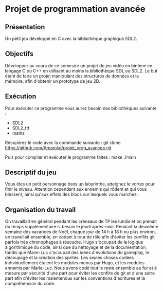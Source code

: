 # Projet de programmation avancée

## Présentation

Un petit jeu développé en C avec la bibliothèque graphique SDL2.

## Objectifs

Développer au cours de ce semestre un projet de jeu vidéo en binôme en langage C ou C++ en utilisant
au moins la bibliothèque SDL ou SDL2.
Le but étant de faire un projet manipulant des structures de données et la mémoire, afin d'obtenir un 
prototype de jeu 2D.

## Exécution

Pour exécuter ce programme vous aurez besoin des bibliothèques suivante :
* SDL2
* SDL2_ttf
* maths

Récupérez le code avec la commande suivante :
git clone https://github.com/Amaroke/projet_prog_avancee.git

Puis pour compiler et exécuter le programme faites :
make
./main

## Descriptif du jeu

Vous êtes un petit personnage dans un labyrinthe, atteignez le vortex pour finir le niveau.
Attention cependant aux ennemis qui rôdent et qui vous blessent, ainsi qu'aux effets des blocs sur lesquels vous marchez.

## Organisation du travail

On travaillait en général pendant les créneaux de TP les lundis et on prenait du temps supplémentaire si besoin le jeudi après-midi.
Pendant la deuxième semaine des vacances de Noël, chaque jour de 14 h à 18 h ou plus environ, on travaillait ensemble, en codant à tour de rôle afin d'éviter les conflits git parfois très chronophages à résoudre.
Hugo s'occupait de la logique algorithmique du code, ainsi que du nettoyage et de la documentation, tandis que Marie-Luc s'occupait des idées d'évolutions du gameplay, le découpage et la création des sprites.
Les seules choses codées individuellement étaient les modules menus par Hugo, et les modules ennemis par Marie-Luc.
Nous avons codé tout le reste ensemble au fur et à mesure par sécurité d'une part pour éviter les conflits de git et d'une autre part afin d'éviter les malentendus sur les conventions d'écritures et la compréhension du code.